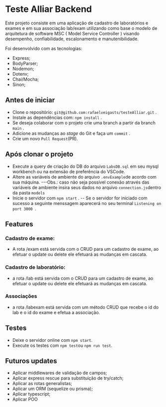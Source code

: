 # Teste Alliar Backend

Este projeto consiste em uma aplicação de cadastro de laboratórios e exames e em sua associação lab/exam utilizando como base o modelo de arquitetura de software MSC ( Model Service Controller ) visando desempenho, confiabilidade, escalonamento e manutenibilidade.

Foi desenvolvido com as tecnologias:
- Express;
- BodyParser;
- Nodemon;
- Dotenv;
- Chai/Mocha;
- Sinon;

## Antes de iniciar
- Clone o repositório: `git@github.com:rafaelveigasts/testeAlliar.git` .
- Instale as dependências com: `npm install` .
- Se deseja colaborar com o projeto crie uma branch a partir da branch `main` .
- Adicione as mudanças ao _stage_ do Git e faça um `commit` .
- Crie um novo `Pull Request`(PR).
 
## Após clonar o projeto

- Execute a query de criação do DB do arquivo `LabsDB.sql` em seu mysql workbench ou na extensão de preferência do VSCode.
- Altere as variáveis de ambiente do arquivo `.envExample`de acordo com sua máquina.
---Obs.: caso não seja possível conexão através das variáveis de ambiente insira seus dados no arquivo `connection.js`dentro da pasta `models`
- Inicie o servidor com `npm start` .
-- Se o servidor for iniciado com sucesso a seguinte menssagem aparecerá no seu terminal `Listening on port 3000
`.

## Features

### Cadastro de exame:

- A rota /exam está servida com o CRUD para um cadastro de exame, ao efetuar o update ou delete ele efetuará as mudanças em cascata.

### Cadastro de laboratório:

- a rota /lab está servida com o CRUD para um cadastro de exame, ao efetuar o update ou delete ele efetuará as mudanças em cascata.

### Associações

- a rota /labexam está servida com um método CRUD que recebe o id do lab e o id do exame e efetua a associação.

 ## Testes   
 
 - Deixe o servidor online com `npm start`.
 - Execute os testes com `npm test`ou `npm run test`.
 
 ## Futuros updates

- Aplicar middlewares de validação de campos;
- Aplicar express rescue para substituição de try/catch;
- Aplicar as rotas generalistas;
- Aplicar um ORM (sequelize ou prisma);
- Aplicar typescript;
- Aplicar POO